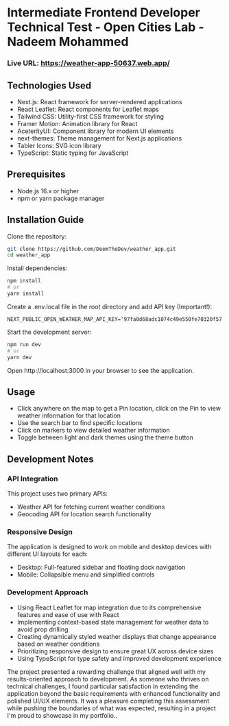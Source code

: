 # Intermediate Frontend Developer Technical Test - Open Cities Lab - Nadeem Mohammed

### Live URL: https://weather-app-50637.web.app/

## Technologies Used

- Next.js: React framework for server-rendered applications
- React Leaflet: React components for Leaflet maps
- Tailwind CSS: Utility-first CSS framework for styling
- Framer Motion: Animation library for React
- AceterityUI: Component library for modern UI elements
- next-themes: Theme management for Next.js applications
- Tabler Icons: SVG icon library
- TypeScript: Static typing for JavaScript

## Prerequisites

- Node.js 16.x or higher
- npm or yarn package manager

## Installation Guide

Clone the repository:

```bash
git clone https://github.com/DeemTheDev/weather_app.git
cd weather_app
```

Install dependencies:

```bash
npm install
# or
yarn install
```

Create a .env.local file in the root directory and add API key (Important!):

```
NEXT_PUBLIC_OPEN_WEATHER_MAP_API_KEY='97fa0d68adc1074c49e550fe70320f57'
```

Start the development server:

```bash
npm run dev
# or
yarn dev
```

Open http://localhost:3000 in your browser to see the application.

## Usage

- Click anywhere on the map to get a Pin location, click on the Pin to view weather information for that location
- Use the search bar to find specific locations
- Click on markers to view detailed weather information
- Toggle between light and dark themes using the theme button

## Development Notes

### API Integration

This project uses two primary APIs:

- Weather API for fetching current weather conditions
- Geocoding API for location search functionality

### Responsive Design

The application is designed to work on mobile and desktop devices with different UI layouts for each:

- Desktop: Full-featured sidebar and floating dock navigation
- Mobile: Collapsible menu and simplified controls

### Development Approach

- Using React Leaflet for map integration due to its comprehensive features and ease of use with React
- Implementing context-based state management for weather data to avoid prop drilling
- Creating dynamically styled weather displays that change appearance based on weather conditions
- Prioritizing responsive design to ensure great UX across device sizes
- Using TypeScript for type safety and improved development experience

The project presented a rewarding challenge that aligned well with my results-oriented approach to development. As someone who thrives on technical challenges, I found particular satisfaction in extending the application beyond the basic requirements with enhanced functionality and polished UI/UX elements. It was a pleasure completing this assessment while pushing the boundaries of what was expected, resulting in a project I'm proud to showcase in my portfolio..
